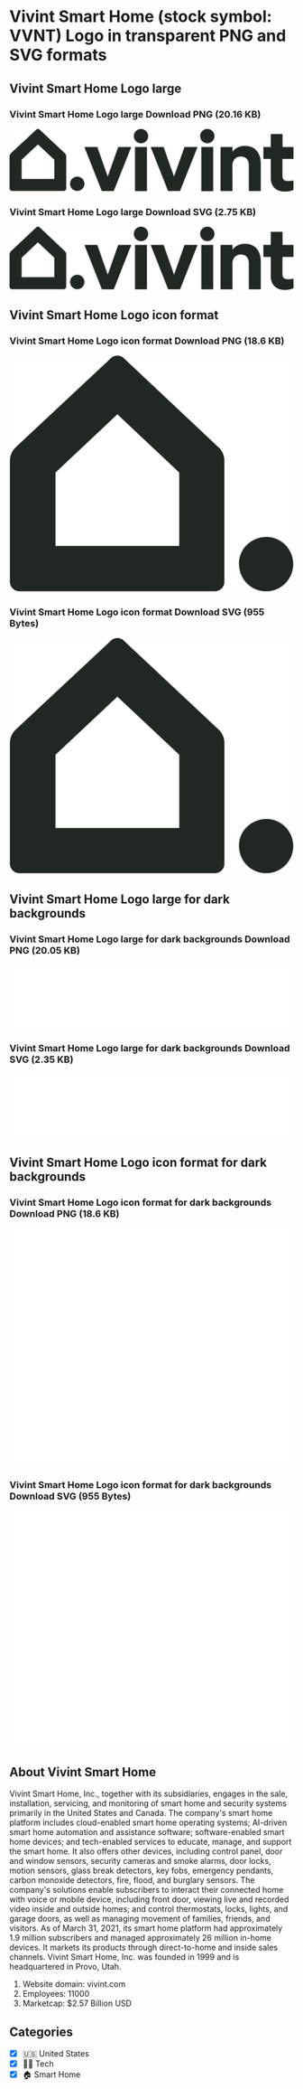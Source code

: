 # Vivint Smart Home (stock symbol: VVNT) Logo in transparent PNG and SVG formats

## Vivint Smart Home Logo large

### Vivint Smart Home Logo large Download PNG (20.16 KB)

![Vivint Smart Home Logo large Download PNG (20.16 KB)](/img/orig/VVNT_BIG-a20e3e90.png)

### Vivint Smart Home Logo large Download SVG (2.75 KB)

![Vivint Smart Home Logo large Download SVG (2.75 KB)](/img/orig/VVNT_BIG-c14cdd73.svg)

## Vivint Smart Home Logo icon format

### Vivint Smart Home Logo icon format Download PNG (18.6 KB)

![Vivint Smart Home Logo icon format Download PNG (18.6 KB)](/img/orig/VVNT-0f307dcb.png)

### Vivint Smart Home Logo icon format Download SVG (955 Bytes)

![Vivint Smart Home Logo icon format Download SVG (955 Bytes)](/img/orig/VVNT-72dda67a.svg)

## Vivint Smart Home Logo large for dark backgrounds

### Vivint Smart Home Logo large for dark backgrounds Download PNG (20.05 KB)

![Vivint Smart Home Logo large for dark backgrounds Download PNG (20.05 KB)](/img/orig/VVNT_BIG.D-3037d466.png)

### Vivint Smart Home Logo large for dark backgrounds Download SVG (2.35 KB)

![Vivint Smart Home Logo large for dark backgrounds Download SVG (2.35 KB)](/img/orig/VVNT_BIG.D-20fb2367.svg)

## Vivint Smart Home Logo icon format for dark backgrounds

### Vivint Smart Home Logo icon format for dark backgrounds Download PNG (18.6 KB)

![Vivint Smart Home Logo icon format for dark backgrounds Download PNG (18.6 KB)](/img/orig/VVNT.D-3a7d7dc1.png)

### Vivint Smart Home Logo icon format for dark backgrounds Download SVG (955 Bytes)

![Vivint Smart Home Logo icon format for dark backgrounds Download SVG (955 Bytes)](/img/orig/VVNT.D-f1380b69.svg)

## About Vivint Smart Home

Vivint Smart Home, Inc., together with its subsidiaries, engages in the sale, installation, servicing, and monitoring of smart home and security systems primarily in the United States and Canada. The company's smart home platform includes cloud-enabled smart home operating systems; AI-driven smart home automation and assistance software; software-enabled smart home devices; and tech-enabled services to educate, manage, and support the smart home. It also offers other devices, including control panel, door and window sensors, security cameras and smoke alarms, door locks, motion sensors, glass break detectors, key fobs, emergency pendants, carbon monoxide detectors, fire, flood, and burglary sensors. The company's solutions enable subscribers to interact their connected home with voice or mobile device, including front door, viewing live and recorded video inside and outside homes; and control thermostats, locks, lights, and garage doors, as well as managing movement of families, friends, and visitors. As of March 31, 2021, its smart home platform had approximately 1.9 million subscribers and managed approximately 26 million in-home devices. It markets its products through direct-to-home and inside sales channels. Vivint Smart Home, Inc. was founded in 1999 and is headquartered in Provo, Utah.

1. Website domain: vivint.com
2. Employees: 11000
3. Marketcap: $2.57 Billion USD


## Categories
- [x] 🇺🇸 United States
- [x] 👩‍💻 Tech
- [x] 🏠 Smart Home
